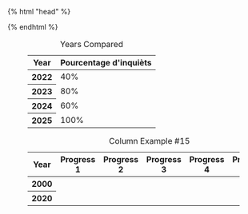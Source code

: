 {% html "head" %}

<link rel="stylesheet" href="https://cdn.jsdelivr.net/npm/charts.css/dist/charts.min.css">
{% endhtml %}

<figure id="chart-inquietude">
<table class="charts-css line hide-data show-labels show-primary-axis show-10-secondary-axes">
<caption>Years Compared</caption>
<thead>
<tr>
<th>Year</th>
<th>Pourcentage d'inquièts</th>
</tr>
</thead>
<tbody>
<tr><th scope="row"> 2022 </th><td style="--start:0.32;--end:0.38;"><span class="data"> 40% </span></td></tr>
<tr><th scope="row"> 2023 </th> <td style="--start:0.38;--end:0.42;"><span class="data"> 80% </span></td></tr>
<tr><th scope="row"> 2024 </th> <td style="--start:0.42;--end:0.45;"><span class="data"> 60% </span></td></tr>
<tr><th scope="row"> 2025 </th> <td style="--start:0.45;--end:0.61;"><span class="data"> 100% </span></td></tr>
</tbody>
</table>
</figure>

<figure id="column-example-15">
<table class="charts-css column show-labels multiple show-primary-axis show-data-axes datasets-spacing-10">
<caption> Column Example #15 </caption>
<thead>
<tr>
<th scope="col"> Year </th>
<th scope="col"> Progress 1</th>
<th scope="col"> Progress 2</th>
<th scope="col"> Progress 3</th>
<th scope="col"> Progress 4</th>
<th scope="col"> Progress 5</th>
</tr>
</thead>
<tbody>
<tr>
<th scope="row"> 2000 </th>
<td style="--size: 0.2;"></td>
<td style="--size: 0.5;"></td>
<td style="--size: 1.0;"></td>
<td style="--size: 0.7;"></td>
<td style="--size: 0.4;"></td>
</tr> 
<tr>
<th scope="row"> 2020 </th>
<td style="--size: 0.2;"></td>
<td style="--size: 0.4;"></td>
<td style="--size: 0.6;"></td>
<td style="--size: 0.8;"></td>
<td style="--size: 1.0;"></td>
</tr>
</tbody>
</table>
</figure>

